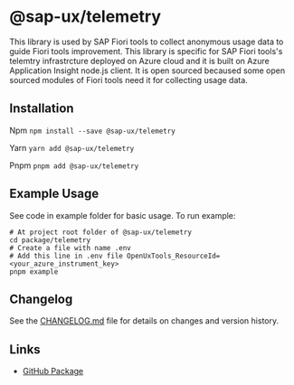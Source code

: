 # @sap-ux/telemetry

This library is used by SAP Fiori tools to collect anonymous usage data to guide Fiori tools improvement. This library is
specific for SAP Fiori tools's telemtry infrastrcture deployed on Azure cloud and it is built on Azure Application Insight node.js client. It is open sourced becaused some open sourced modules of Fiori tools need it for collecting usage data.


## Installation
Npm
`npm install --save @sap-ux/telemetry`

Yarn
`yarn add @sap-ux/telemetry`

Pnpm
`pnpm add @sap-ux/telemetry`

## Example Usage

See code in example folder for basic usage. To run example:

```shell
# At project root folder of @sap-ux/telemetry
cd package/telemetry
# Create a file with name .env
# Add this line in .env file OpenUxTools_ResourceId=<your_azure_instrument_key>
pnpm example
```
## Changelog

See the [CHANGELOG.md](https://github.com/SAP/open-ux-tools/blob/main/packages/telemetry/CHANGELOG.md) file for details on changes and version history.
## Links

- [GitHub Package](https://github.com/SAP/open-ux-tools/tree/main/packages/telemetry)